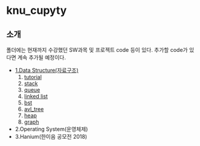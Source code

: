 # knu_cupyty
## 소개
폴더에는 현재까지 수강했던 SW과목 및 프로젝트 code 등이 있다. 추가할 code가 있다면 계속 추가될 예정이다.
<ul>
      <li><a href="#data">1.Data Structure(자료구조)</a>
            <ol>
                  <li><a href="#tutorial">tutorial</a></li>
                  <li><a href="#stack">stack</a></li>
                  <li><a href="#queue">queue</a></li>
                  <li><a href="#llist">linked list</a></li>
                  <li><a href="#bst">bst</a></li>
                  <li><a href="#avl">avl_tree</a></li>
                  <li><a href="#heap">heap</a></li>
                  <li><a href="#graph">graph</a></li>
            </ol>
      </li>
      <li>2.Operating System(운영체제)</li>
      <li>3.Hanium(한이음 공모전 2018)</li>
</ul>
